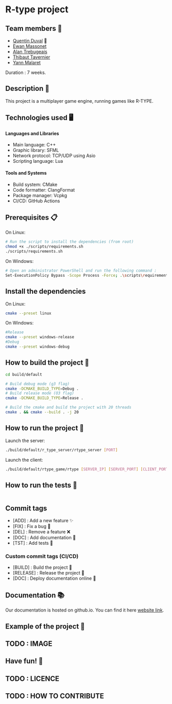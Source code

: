 # R-type project

## Team members 🤝

- [Quentin Duval](quentin1.duval@epitech.eu) 👑
- [Ewan Massonet](ewan.massonet@epitech.eu)
- [Alan Trebugeais](alan.trebugeais@epitech.eu)
- [Thibaut Tavernier](thibaut1.tavernier@epitech.eu)
- [Yann Malaret](yann.malaret@epitech.eu)

Duration : 7 weeks.

## Description 📝

This project is a multiplayer game engine, running games like R-TYPE.

## Technologies used 🖥

#### Languages and Libraries
- Main language: C++
- Graphic library: SFML
- Network protocol: TCP/UDP using Asio
- Scripting language: Lua

#### Tools and Systems
- Build system: CMake
- Code formatter: ClangFormat
- Package manager: Vcpkg
- CI/CD: GitHub Actions


## Prerequisites 📋

On Linux:
```bash
# Run the script to install the dependencies (from root)
chmod +x ./scripts/requirements.sh
./scripts/requirements.sh
```

On Windows:
```bash
# Open an administrator PowerShell and run the following command :
Set-ExecutionPolicy Bypass -Scope Process -Force; .\scripts\requirements.ps1
```

## Install the dependencies

On Linux:
```bash
cmake --preset linux
```

On Windows:
```bash
#Release
cmake --preset windows-release
#Debug
cmake --preset windows-debug
```

## How to build the project 🔨
 
```bash
cd build/default

# Build debug mode (g3 flag)
cmake -DCMAKE_BUILD_TYPE=Debug .
# Build release mode (O3 flag)
cmake -DCMAKE_BUILD_TYPE=Release .

# Build the cmake and build the project with 20 threads
cmake . && cmake --build . -j 20

```

## How to run the project 🚀

Launch the server:
```bash
./build/default/r_type_server/rtype_server [PORT]
```

Launch the client:
```bash
./build/default/rtype_game/rtype [SERVER_IP] [SERVER_PORT] [CLIENT_PORT]
```

## How to run the tests 🧪

```bash
```

## Commit tags

- [ADD] : Add a new feature :sparkles:
- [FIX] : Fix a bug :bug:
- [DEL] : Remove a feature :x:
- [DOC] : Add documentation :book:
- [TST] : Add tests :microscope:

### Custom commit tags (CI/CD)

- [BUILD] : Build the project 🔨
- [RELEASE] : Release the project 🚀
- [DOC] : Deploy documentation online 📘

## Documentation 📚

Our documentation is hosted on github.io. You can find it here [website link](https://cinemaskrillex.github.io/R-Teh/).

## Example of the project 📸

## TODO : IMAGE

## Have fun! 🎉


## TODO : LICENCE


## TODO : HOW TO CONTRIBUTE